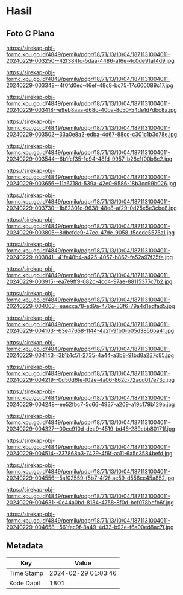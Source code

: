# Hasil

## Foto C Plano

https://sirekap-obj-formc.kpu.go.id/4849/pemilu/pdpr/18/71/13/10/04/1871131004011-20240229-003250--42f384fc-5daa-4486-a16e-4c0de91a14d9.jpg

https://sirekap-obj-formc.kpu.go.id/4849/pemilu/pdpr/18/71/13/10/04/1871131004011-20240229-003348--4f0fd0ec-46ef-48c8-bc75-17c600089c17.jpg

https://sirekap-obj-formc.kpu.go.id/4849/pemilu/pdpr/18/71/13/10/04/1871131004011-20240229-003418--e9eb8aaa-d68c-40ba-8c50-54de1d7dbc8a.jpg

https://sirekap-obj-formc.kpu.go.id/4849/pemilu/pdpr/18/71/13/10/04/1871131004011-20240229-003502--33a0e8a2-edba-4d67-88cc-c301c1b3d78e.jpg

https://sirekap-obj-formc.kpu.go.id/4849/pemilu/pdpr/18/71/13/10/04/1871131004011-20240229-003544--6b1fcf35-1e94-48fd-9957-b28c1f00b8c2.jpg

https://sirekap-obj-formc.kpu.go.id/4849/pemilu/pdpr/18/71/13/10/04/1871131004011-20240229-003656--11a6718d-539a-42e0-9586-18b3cc99b026.jpg

https://sirekap-obj-formc.kpu.go.id/4849/pemilu/pdpr/18/71/13/10/04/1871131004011-20240229-003730--1b82301c-9638-48e8-af29-0d25e5e3cbe8.jpg

https://sirekap-obj-formc.kpu.go.id/4849/pemilu/pdpr/18/71/13/10/04/1871131004011-20240229-003805--8dbcfde9-47ec-47de-9058-f5cede5575a1.jpg

https://sirekap-obj-formc.kpu.go.id/4849/pemilu/pdpr/18/71/13/10/04/1871131004011-20240229-003841--41fe48b4-a425-4057-b862-fa52a97f25fe.jpg

https://sirekap-obj-formc.kpu.go.id/4849/pemilu/pdpr/18/71/13/10/04/1871131004011-20240229-003915--ea7e9ff9-082c-4cd4-97ae-88115377c7b2.jpg

https://sirekap-obj-formc.kpu.go.id/4849/pemilu/pdpr/18/71/13/10/04/1871131004011-20240229-004003--eaecca78-ed9a-476e-83f6-79a4d1edfad5.jpg

https://sirekap-obj-formc.kpu.go.id/4849/pemilu/pdpr/18/71/13/10/04/1871131004011-20240229-004103--63e47658-1f44-4a2f-9fb0-b05d3856ba41.jpg

https://sirekap-obj-formc.kpu.go.id/4849/pemilu/pdpr/18/71/13/10/04/1871131004011-20240229-004143--3b1b1c51-2735-4a44-a3b8-91bd8a237c85.jpg

https://sirekap-obj-formc.kpu.go.id/4849/pemilu/pdpr/18/71/13/10/04/1871131004011-20240229-004219--0d50d6fe-f02e-4a06-862c-72acd017e73c.jpg

https://sirekap-obj-formc.kpu.go.id/4849/pemilu/pdpr/18/71/13/10/04/1871131004011-20240229-004248--ee52fbc7-5c66-4937-a209-a19c179b129b.jpg

https://sirekap-obj-formc.kpu.go.id/4849/pemilu/pdpr/18/71/13/10/04/1871131004011-20240229-004327--00ec910d-dea9-4519-bd46-289cbb80171f.jpg

https://sirekap-obj-formc.kpu.go.id/4849/pemilu/pdpr/18/71/13/10/04/1871131004011-20240229-004514--237868b3-7429-4f6f-aa11-6a5c3584befd.jpg

https://sirekap-obj-formc.kpu.go.id/4849/pemilu/pdpr/18/71/13/10/04/1871131004011-20240229-004556--5af02559-f5b7-4f2f-ae59-d556cc45a852.jpg

https://sirekap-obj-formc.kpu.go.id/4849/pemilu/pdpr/18/71/13/10/04/1871131004011-20240229-004631--0e44a0bd-8134-4758-8f0d-bcf078befb6f.jpg

https://sirekap-obj-formc.kpu.go.id/4849/pemilu/pdpr/18/71/13/10/04/1871131004011-20240229-004658--561fec9f-8a49-4d33-b92e-f6a00ed8ac7f.jpg


## Metadata

| Key        | Value               |
| ---------- | ------------------- |
| Time Stamp | 2024-02-29 01:03:46 |
| Kode Dapil | 1801                |



